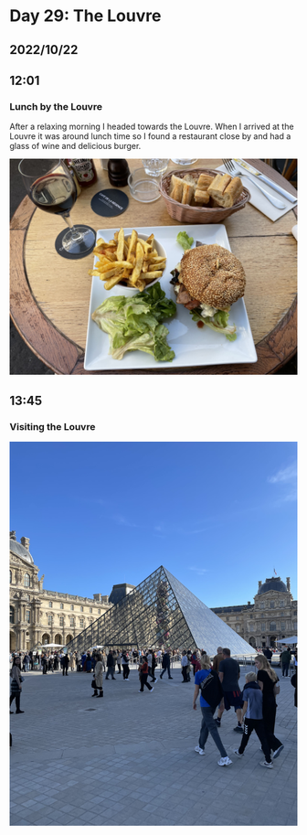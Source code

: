 # Day 29: The Louvre 
## 2022/10/22 

## 12:01
### Lunch by the Louvre

After a relaxing morning I headed towards the Louvre. When I arrived at the Louvre it was around lunch time so I found a restaurant close by and had a glass of wine and delicious burger.

![Burger](https://raw.githubusercontent.com/benknight135/thirty-knights-posts/main/data/day29/burger.jpeg)

## 13:45
### Visiting the Louvre



![The Louvre Pyramid](https://raw.githubusercontent.com/benknight135/thirty-knights-posts/main/data/day29/louvre.jpeg)
